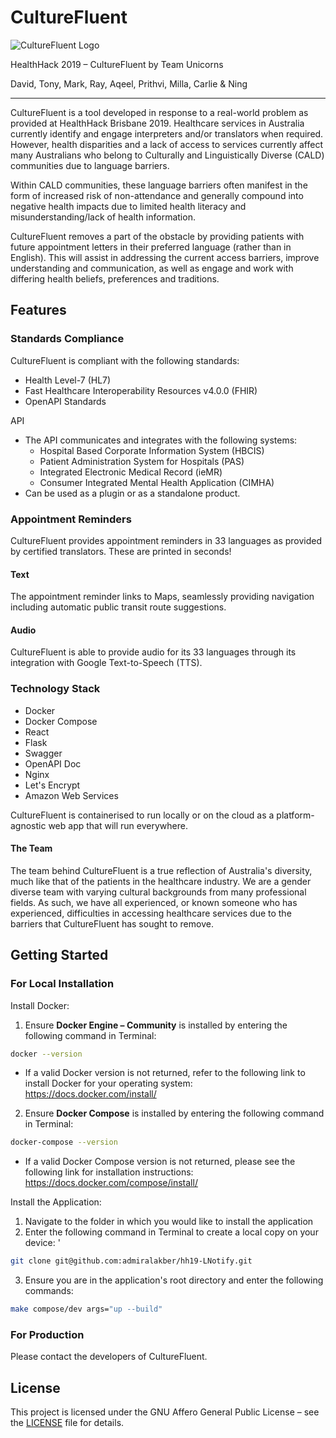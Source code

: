 # CultureFluent

![CultureFluent Logo](frontend/app/public/CultureFluent.png)

HealthHack 2019 &ndash; CultureFluent by Team Unicorns

David, Tony, Mark, Ray, Aqeel, Prithvi, Milla, Carlie & Ning

---

CultureFluent is a tool developed in response to a real-world problem as provided at HealthHack Brisbane 2019. Healthcare services in Australia currently identify and engage interpreters and/or translators when required. However, health disparities and a lack of access to services currently affect many Australians who belong to Culturally and Linguistically Diverse (CALD) communities due to language barriers.

Within CALD communities, these language barriers often manifest in the form of increased risk of non-attendance and generally compound into negative health impacts due to limited health literacy and misunderstanding/lack of health information.

CultureFluent removes a part of the obstacle by providing patients with future appointment letters in their preferred language (rather than in English). This will assist in addressing the current access barriers, improve understanding and communication, as well as engage and work with differing health beliefs, preferences and traditions.

## Features

### Standards Compliance

CultureFluent is compliant with the following standards:
- Health Level-7 (HL7)
- Fast Healthcare Interoperability Resources v4.0.0 (FHIR)
- OpenAPI Standards

API
- The API communicates and integrates with the following systems:
    - Hospital Based Corporate Information System (HBCIS)
    - Patient Administration System for Hospitals (PAS)
    - Integrated Electronic Medical Record (ieMR)
    - Consumer Integrated Mental Health Application (CIMHA)
- Can be used as a plugin or as a standalone product.

### Appointment Reminders

CultureFluent provides appointment reminders in 33 languages as provided by certified translators. These are printed in seconds!

#### Text

The appointment reminder links to Maps, seamlessly providing navigation including automatic public transit route suggestions.

#### Audio

CultureFluent is able to provide audio for its 33 languages through its integration with Google Text-to-Speech (TTS).

### Technology Stack
- Docker
- Docker Compose
- React
- Flask
- Swagger
- OpenAPI Doc
- Nginx
- Let's Encrypt
- Amazon Web Services

CultureFluent is containerised to run locally or on the cloud as a platform-agnostic web app that will run everywhere.

#### The Team

The team behind CultureFluent is a true reflection of Australia's diversity, much like that of the patients in the healthcare industry. We are a gender diverse team with varying cultural backgrounds from many professional fields. As such, we have all experienced, or known someone who has experienced, difficulties in accessing healthcare services due to the barriers that CultureFluent has sought to remove.

## Getting Started

### For Local Installation

Install Docker:
1. Ensure **Docker Engine &ndash; Community** is installed by entering the following command in Terminal:
```bash
docker --version
```
- If a valid Docker version is not returned, refer to the following link to install Docker for your operating system: https://docs.docker.com/install/

2. Ensure **Docker Compose** is installed by entering the following command in Terminal:
```bash
docker-compose --version
```
- If a valid Docker Compose version is not returned, please see the following link for installation instructions: https://docs.docker.com/compose/install/


Install the Application:
1.  Navigate to the folder in which you would like to install the application
2. Enter the following command in Terminal to create a local copy on your device: '
```bash
git clone git@github.com:admiralakber/hh19-LNotify.git
```
3. Ensure you are in the application's root directory and enter the following commands:
```bash
make compose/dev args="up --build"
```

### For Production

Please contact the developers of CultureFluent.

## License

This project is licensed under the GNU Affero General Public License &ndash; see the [LICENSE](LICENSE) file for details.